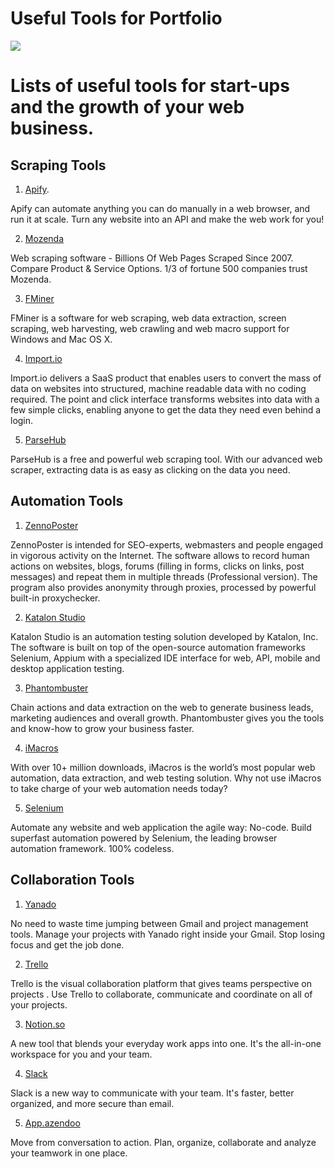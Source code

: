 # Useful Tools for Portfolio

![](https://www.freecodecamp.org/news/content/images/2020/04/screely-1586183781361.png)

# Lists of useful tools for start-ups and the growth of your web business.


## Scraping Tools

1. [Apify](https://apify.com).

Apify can automate anything you can do manually in a web browser, and run it at scale. Turn any website into an API and make the web work for you!

2. [Mozenda](https://www.mozenda.com/?utm_medium=referral&utm_campaign=ZEEF&utm_source=https%3A%2F%2Ftool-growth-hacking.zeef.com%2Ffr%2Ffranck-gautier)

Web scraping software - Billions Of Web Pages Scraped Since 2007. Compare Product & Service Options. 1/3 of fortune 500 companies trust Mozenda.

3. [FMiner](http://www.fminer.com/?utm_medium=referral&utm_campaign=ZEEF&utm_source=https%3A%2F%2Ftool-growth-hacking.zeef.com%2Ffr%2Ffranck-gautier)

FMiner is a software for web scraping, web data extraction, screen scraping, web harvesting, web crawling and web macro support for Windows and Mac OS X.

4. [Import.io](https://www.import.io/?utm_medium=referral&utm_campaign=ZEEF&utm_source=https%3A%2F%2Ftool-growth-hacking.zeef.com%2Ffr%2Ffranck-gautier)

Import.io delivers a SaaS product that enables users to convert the mass of data on websites into structured, machine readable data with no coding required. The point and click interface transforms websites into data with a few simple clicks, enabling anyone to get the data they need even behind a login.

5. [ParseHub](https://www.parsehub.com/?utm_medium=referral&utm_campaign=ZEEF&utm_source=https%3A%2F%2Ftool-growth-hacking.zeef.com%2Ffr%2Ffranck-gautier)

ParseHub is a free and powerful web scraping tool. With our advanced web scraper, extracting data is as easy as clicking on the data you need.



## Automation Tools

1. [ZennoPoster](https://zennolab.com/en/products/zennoposter/?utm_medium=referral&utm_campaign=ZEEF&utm_source=https%3A%2F%2Ftool-growth-hacking.zeef.com%2Ffr%2Ffranck-gautier)

ZennoPoster is intended for SEO-experts, webmasters and people engaged in vigorous activity on the Internet. The software allows to record human actions on websites, blogs, forums (filling in forms, clicks on links, post messages) and repeat them in multiple threads (Professional version). The program also provides anonymity through proxies, processed by powerful built-in proxychecker.

2. [Katalon Studio](https://www.katalon.com/?utm_medium=referral&utm_campaign=ZEEF&utm_source=https%3A%2F%2Ftool-growth-hacking.zeef.com%2Ffr%2Ffranck-gautier)

Katalon Studio is an automation testing solution developed by Katalon, Inc. The software is built on top of the open-source automation frameworks Selenium, Appium with a specialized IDE interface for web, API, mobile and desktop application testing.

3. [Phantombuster](https://phantombuster.com/?utm_medium=referral&utm_campaign=ZEEF&utm_source=https%3A%2F%2Ftool-growth-hacking.zeef.com%2Ffr%2Ffranck-gautier)

Chain actions and data extraction on the web to generate business leads, marketing audiences and overall growth. Phantombuster gives you the tools and know-how to grow your business faster.

4. [iMacros](https://www.progress.com/imacros?utm_medium=referral&utm_campaign=ZEEF&utm_source=https%3A%2F%2Ftool-growth-hacking.zeef.com%2Ffr%2Ffranck-gautier)

With over 10+ million downloads, iMacros is the world’s most popular web automation, data extraction, and web testing solution. Why not use iMacros to take charge of your web automation needs today?

5. [Selenium](https://www.selenium.dev)

Automate any website and web application the agile way: No-code. Build superfast automation powered by Selenium, the leading browser automation framework. 100% codeless.


## Collaboration Tools

1. [Yanado](https://yanado.com/?utm_medium=referral&utm_campaign=ZEEF&utm_source=https%3A%2F%2Ftool-growth-hacking.zeef.com%2Ffr%2Ffranck-gautier)

No need to waste time jumping between Gmail and project management tools. Manage your projects with Yanado right inside your Gmail. Stop losing focus and get the job done.

2. [Trello](https://trello.com/?utm_medium=referral&utm_campaign=ZEEF&utm_source=https%3A%2F%2Ftool-growth-hacking.zeef.com%2Ffr%2Ffranck-gautier)

Trello is the visual collaboration platform that gives teams perspective on projects . Use Trello to collaborate, communicate and coordinate on all of your projects.

3. [Notion.so](https://www.notion.so/?utm_medium=referral&utm_campaign=ZEEF&utm_source=https%3A%2F%2Ftool-growth-hacking.zeef.com%2Ffr%2Ffranck-gautier)

A new tool that blends your everyday work apps into one. It's the all-in-one workspace for you and your team.

4. [Slack](https://slack.com/intl/fr-fr/?utm_medium=referral&utm_campaign=ZEEF&utm_source=https%3A%2F%2Ftool-growth-hacking.zeef.com%2Ffr%2Ffranck-gautier)

Slack is a new way to communicate with your team. It's faster, better organized, and more secure than email.

5. [App.azendoo](https://www.azendoo.com/en/)

Move from conversation to action. Plan, organize, collaborate and analyze your teamwork in one place.







